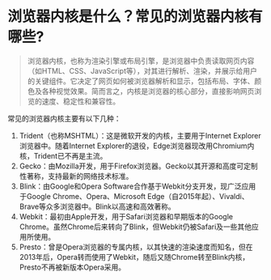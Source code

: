 # 浏览器内核是什么？常见的浏览器内核有哪些?

> 浏览器内核，也称为渲染引擎或布局引擎，是浏览器中负责读取网页内容（如HTML、CSS、JavaScript等），对其进行解析、渲染，并展示给用户的关键组件。它决定了网页如何被浏览器解析和显示，包括布局、字体、颜色及各种视觉效果。简而言之，内核是浏览器的核心部分，直接影响网页浏览的速度、稳定性和兼容性。

常见的浏览器内核主要有以下几种：

1. Trident（也称MSHTML）：这是微软开发的内核，主要用于Internet Explorer浏览器中。随着Internet Explorer的退役，Edge浏览器现改用Chromium内核，Trident已不再是主流。
2. Gecko：由Mozilla开发，用于Firefox浏览器。Gecko以其开源和高度可定制性著称，支持最新的网络技术标准。
3. Blink：由Google和Opera Software合作基于Webkit分支开发，现广泛应用于Google Chrome、Opera、Microsoft Edge（自2015年起）、Vivaldi、Brave等众多浏览器中。Blink以高速和高效著称。
4. Webkit：最初由Apple开发，用于Safari浏览器和早期版本的Google Chrome。虽然Chrome后来转向了Blink，但Webkit仍被Safari及一些其他应用所使用。
5. Presto：曾是Opera浏览器的专属内核，以其快速的渲染速度而知名，但在2013年后，Opera转而使用了Webkit，随后又随Chrome转至Blink内核，Presto不再被新版本Opera采用。